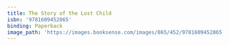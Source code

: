 ```yaml
---
title: The Story of the Lost Child
isbn: '9781609452865'
binding: Paperback
image_path: 'https://images.booksense.com/images/865/452/9781609452865.jpg'
---
```


